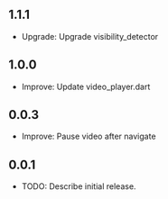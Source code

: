 ## 1.1.1

* Upgrade: Upgrade visibility_detector

## 1.0.0

* Improve: Update video_player.dart

## 0.0.3

* Improve: Pause video after navigate

## 0.0.1

* TODO: Describe initial release.
